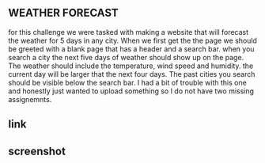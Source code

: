 ## WEATHER FORECAST
for this challenge we were tasked with making a website that will forecast the weather for 5 days in any city. When we first get the the page we should be greeted with a blank page that has a header and a search bar. when you search a city the next five days of weather should show up on the page. The weather should include the temperature, wind speed and humidity. the current day will be larger that the next four days. The past cities you search should be visible below the search bar. I had a bit of trouble with this one and honestly just wanted to upload something so I do not have two missing assignemnts. 

## link

## screenshot